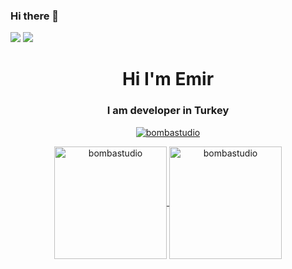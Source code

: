 ### Hi there 👋

<!--
**BombaStudio/BombaStudio** is a ✨ _special_ ✨ repository because its `README.md` (this file) appears on your GitHub profile.

Here are some ideas to get you started:

- 🔭 I’m currently working on ...
- 🌱 I’m currently learning ...
- 👯 I’m looking to collaborate on ...
- 🤔 I’m looking for help with ...
- 💬 Ask me about ...
- 📫 How to reach me: ...
- 😄 Pronouns: ...
- ⚡ Fun fact: ...
-->

[![](https://img.shields.io/badge/linkedin-%230077B5.svg?&style=for-the-badge&logo=linkedin&logoColor=white)](https://www.linkedin.com/in/emir-%C3%B6zt%C3%BCrk-1b11941a5/)
[![](https://img.shields.io/badge/instagram-%23E4405F.svg?&style=for-the-badge&logo=instagram&logoColor=white)](https://www.instagram.com/giantprogrammer34)



<h1 align="center">Hi I'm Emir</h1>
<h3 align="center">I am developer in Turkey</h3>

<p align="center"> <a href="https://github.com/ryo-ma/github-profile-trophy"><img src="https://github-profile-trophy.vercel.app/?username=bombastudio" alt="bombastudio" /></a> </p>

<p align="center">
	<a href="https://github.com/bombastudio">
		  <img height="180em" align="center" src="https://github-readme-stats.vercel.app/api?username=bombastudio&show_icons=true&locale=en&theme=dark&include_all_commits=true&count_private=true" alt="bombastudio"/>
		  <img height="180em" align="center" src="https://github-readme-stats.vercel.app/api/top-langs?username=bombastudio&show_icons=true&locale=en&layout=compact&langs_count=8&theme=dark" alt="bombastudio"/>
	</a>
</p>
